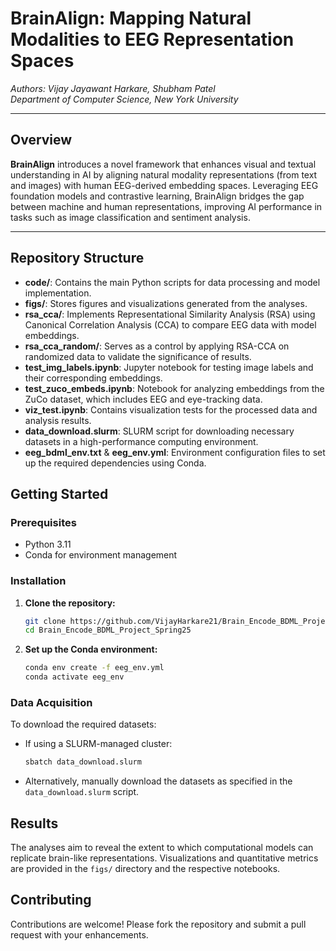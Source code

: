 # BrainAlign: Mapping Natural Modalities to EEG Representation Spaces

*Authors: Vijay Jayawant Harkare, Shubham Patel*  
*Department of Computer Science, New York University*

---

## Overview

**BrainAlign** introduces a novel framework that enhances visual and textual understanding in AI by aligning natural modality representations (from text and images) with human EEG-derived embedding spaces. Leveraging EEG foundation models and contrastive learning, BrainAlign bridges the gap between machine and human representations, improving AI performance in tasks such as image classification and sentiment analysis.

---

## Repository Structure

* **code/**: Contains the main Python scripts for data processing and model implementation.
* **figs/**: Stores figures and visualizations generated from the analyses.
* **rsa\_cca/**: Implements Representational Similarity Analysis (RSA) using Canonical Correlation Analysis (CCA) to compare EEG data with model embeddings.
* **rsa\_cca\_random/**: Serves as a control by applying RSA-CCA on randomized data to validate the significance of results.
* **test\_img\_labels.ipynb**: Jupyter notebook for testing image labels and their corresponding embeddings.
* **test\_zuco\_embeds.ipynb**: Notebook for analyzing embeddings from the ZuCo dataset, which includes EEG and eye-tracking data.
* **viz\_test.ipynb**: Contains visualization tests for the processed data and analysis results.
* **data\_download.slurm**: SLURM script for downloading necessary datasets in a high-performance computing environment.
* **eeg\_bdml\_env.txt** & **eeg\_env.yml**: Environment configuration files to set up the required dependencies using Conda.

## Getting Started

### Prerequisites

* Python 3.11
* Conda for environment management

### Installation

1. **Clone the repository:**

   ```bash
   git clone https://github.com/VijayHarkare21/Brain_Encode_BDML_Project_Spring25.git
   cd Brain_Encode_BDML_Project_Spring25
   ```

2. **Set up the Conda environment:**

   ```bash
   conda env create -f eeg_env.yml
   conda activate eeg_env
   ```

### Data Acquisition

To download the required datasets:

* If using a SLURM-managed cluster:

  ```bash
  sbatch data_download.slurm
  ```

* Alternatively, manually download the datasets as specified in the `data_download.slurm` script.

## Results

The analyses aim to reveal the extent to which computational models can replicate brain-like representations. Visualizations and quantitative metrics are provided in the `figs/` directory and the respective notebooks.

## Contributing

Contributions are welcome! Please fork the repository and submit a pull request with your enhancements.
